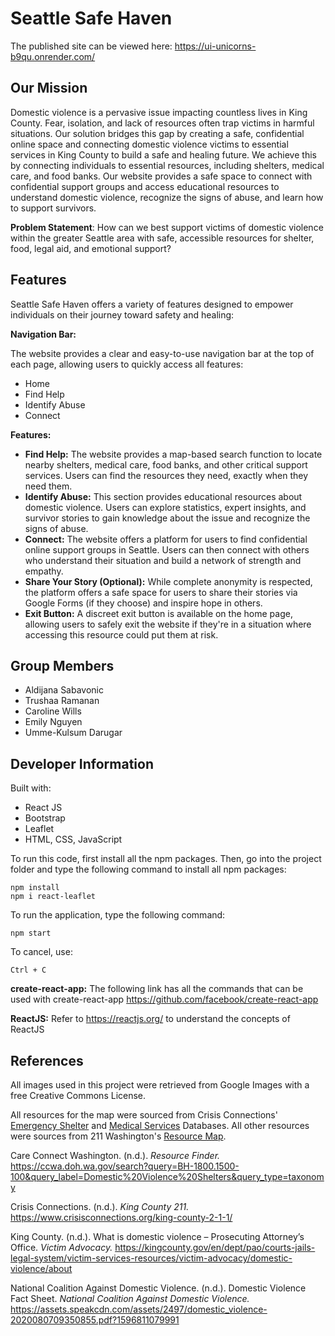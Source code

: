 # Seattle Safe Haven

The published site can be viewed here: https://ui-unicorns-b9qu.onrender.com/ 

## Our Mission

Domestic violence is a pervasive issue impacting countless lives in King County. Fear, isolation, and lack of resources often trap victims in harmful situations. Our solution bridges this gap by creating a safe, confidential online space and connecting domestic violence victims to essential services in King County to build a safe and healing future. We achieve this by connecting individuals to essential resources, including shelters, medical care, and food banks. Our website provides a safe space to connect with confidential support groups and access educational resources to understand domestic violence, recognize the signs of abuse, and learn how to support survivors.

**Problem Statement**: How can we best support victims of domestic violence within the greater Seattle area with safe, accessible resources for shelter, food, legal aid, and emotional support?

## Features

Seattle Safe Haven offers a variety of features designed to empower individuals on their journey toward safety and healing:

**Navigation Bar:**

The website provides a clear and easy-to-use navigation bar at the top of each page, allowing users to quickly access all features:

- Home
- Find Help
- Identify Abuse
- Connect
  
**Features:**

- **Find Help:** The website provides a map-based search function to locate nearby shelters, medical care, food banks, and other critical support services. Users can find the resources they need, exactly when they need them.
- **Identify Abuse:** This section provides educational resources about domestic violence. Users can explore statistics, expert insights, and survivor stories to gain knowledge about the issue and recognize the signs of abuse.
- **Connect:** The website offers a platform for users to find confidential online support groups in Seattle. Users can then connect with others who understand their situation and build a network of strength and empathy.
- **Share Your Story (Optional):** While complete anonymity is respected, the platform offers a safe space for users to share their stories via Google Forms (if they choose) and inspire hope in others.
- **Exit Button:** A discreet exit button is available on the home page, allowing users to safely exit the website if they're in a situation where accessing this resource could put them at risk.

## Group Members

- Aldijana Sabavonic
- Trushaa Ramanan
- Caroline Wills
- Emily Nguyen
- Umme-Kulsum Darugar 

## Developer Information

Built with:

- React JS
- Bootstrap
- Leaflet
- HTML, CSS, JavaScript

To run this code, first install all the npm packages. Then, go into the project folder and type the following command to install all npm packages:

`npm install`\
`npm i react-leaflet`

To run the application, type the following command:

`npm start`

To cancel, use: 

`Ctrl + C`

**create-react-app:** The following link has all the commands that can be used with create-react-app https://github.com/facebook/create-react-app

**ReactJS:** Refer to https://reactjs.org/ to understand the concepts of ReactJS

## References

All images used in this project were retrieved from Google Images with a free Creative Commons License.

All resources for the map were sourced from Crisis Connections' [Emergency Shelter](https://www.crisisconnections.org/wp-content/uploads/2024/04/6.-ESB-Emergency-Shelters-2nd-Quarter-2024-3.pdf) and [Medical Services](https://www.crisisconnections.org/wp-content/uploads/2024/04/5.ESB-Seattle-Health-Services-2nd-Quarter-2024-3.pdf) Databases. All other resources were sources from 211 Washington's [Resource Map](https://search.wa211.org/en/search?query=RP-1400.2500&query_label=General+Counseling+Services&query_type=taxonomy&location=King+County%2C+Washington%2C+United+States&coords=-122.297622%2C47.59526). 

Care Connect Washington. (n.d.). *Resource Finder.* https://ccwa.doh.wa.gov/search?query=BH-1800.1500-100&query_label=Domestic%20Violence%20Shelters&query_type=taxonomy

Crisis Connections. (n.d.). *King County 211.* https://www.crisisconnections.org/king-county-2-1-1/

King County. (n.d.). What is domestic violence – Prosecuting Attorney’s Office. *Victim Advocacy.* https://kingcounty.gov/en/dept/pao/courts-jails-legal-system/victim-services-resources/victim-advocacy/domestic-violence/about

National Coalition Against Domestic Violence. (n.d.). Domestic Violence Fact Sheet. *National Coalition Against Domestic Violence.* https://assets.speakcdn.com/assets/2497/domestic_violence-2020080709350855.pdf?1596811079991
